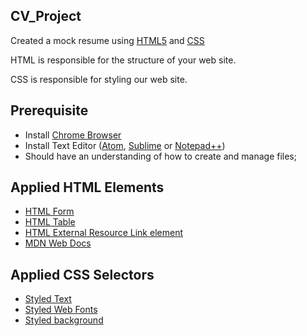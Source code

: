 ## CV_Project
Created a mock resume using [HTML5](https://developer.mozilla.org/en-US/docs/Web/HTML) and [CSS](https://developer.mozilla.org/en-US/docs/Web/CSS)

HTML is responsible for the structure of your web site.

CSS is responsible for styling our web site.


## Prerequisite

- Install [Chrome Browser](https://www.google.com/chrome/?brand=CHBD&gclid=Cj0KCQiAwc7jBRD8ARIsAKSUBHJ3vixVysEcGooWdNlDpc4B_P09S7SIdFTCsbwR7Fq5IF8uv9O-Wh4aAqblEALw_wcB&gclsrc=aw.ds)
- Install Text Editor ([Atom](https://atom.io/), [Sublime](https://www.sublimetext.com/3) or [Notepad++](https://notepad-plus-plus.org/download/v7.6.3.html))
- Should have an understanding of how to create and manage files;

## Applied HTML Elements 
- [HTML Form](https://developer.mozilla.org/en-US/docs/Web/HTML/Element/form)
- [HTML Table](https://developer.mozilla.org/en-US/docs/Web/HTML/Element/table)
- [HTML External Resource Link element](https://developer.mozilla.org/en-US/docs/Web/HTML/Element/link)
- [MDN Web Docs](https://developer.mozilla.org/en-US/docs/Web/HTML)
  
## Applied CSS Selectors
- [Styled Text](https://www.w3schools.com/css/css_text.asp)
- [Styled Web Fonts](https://www.w3schools.com/css/css_font.asp)
- [Styled background](https://www.w3schools.com/css/css_background.asp)
